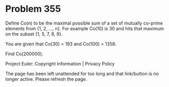 #   Problem 355

   Define Co(n) to be the maximal possible sum of a set of mutually co-prime
   elements from {1, 2, ..., n}.
   For example Co(10) is 30 and hits that maximum on the subset
   {1, 5, 7, 8, 9}.

   You are given that Co(30) = 193 and Co(100) = 1356.

   Find Co(200000).

   Project Euler: Copyright Information | Privacy Policy

   The page has been left unattended for too long and that link/button is no
   longer active. Please refresh the page.
